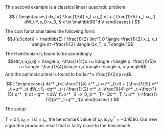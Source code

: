 This second example is a classical linear quadratic problem. 


$$
{ \begin{cases}
        dx_t=(-\frac{1}{4} x_t +u_t) dt + ( \frac{1}{5} x_t +u_t) dW_t \\
         x_0=x_0,  & x \in \mathbb{R}^d \\
    \end{cases}
}
$$

The cost functional takes the following form:
$$J(u(\cdot)) = \mathbb{E} [ \frac{1}{2} \int^T_0 \langle \frac{1}{2} x_t, x_t \rangle dt -\frac{1}{2} \langle Qx_T, x_T\rangle ]$$

The Hamiltonian is found to be accordingly
$$H(t,x,u,p,q) = \langle p, -\frac{1}{4}x +u \rangle +\langle q, \frac{1}{5}x +u \rangle -\frac{1}{4}\langle x,x \rangle -\langle u, u \rangle$$
And the optimal control is found to be $u^*= \frac{1}{2}(p+q)$.

$$
{ \begin{cases}
        dx^* _t=(-\frac{1}{4} x^* _t +u^* _t) dt + ( \frac{1}{5} x^* _t +u^* _t) dW_t \\
         -dp^* _t=(-\frac{1}{2} x^* _t -\frac{1}{4} p^* _t +\frac{1}{5} q^* _t) dt - q^* _t dW_t\\
          x^* _0 =x_0, p^* _T=-Qx^* _T, \\
          u^* _t=\frac{1}{2}(p^* _t+q^* _t)\\
    \end{cases}
}
$$


The setup:

$T=0.1,x_0=1$ $Q=I_n$, the benchmark value of $p_0$ is $p^*_0 = -0.9586$. Our new algorithm produces result that is fairly close to the benchmark. 
